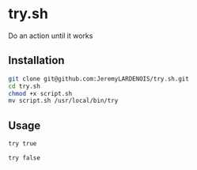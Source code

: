 # try.sh

Do an action until it works

## Installation

```bash
git clone git@github.com:JeremyLARDENOIS/try.sh.git 
cd try.sh
chmod +x script.sh
mv script.sh /usr/local/bin/try
```

## Usage 

```bash
try true
```

```bash
try false
```
